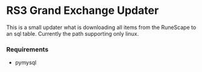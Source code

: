 # RS3 Grand Exchange Updater

This is a small updater what is downloading all items from the RuneScape to an sql table.
Currently the path supporting only linux.

### Requirements

- pymysql
